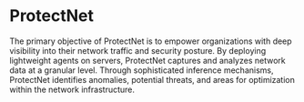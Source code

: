 # ProtectNet
 The primary objective of ProtectNet is to empower organizations with deep visibility into their network traffic and security posture. 
 By deploying lightweight agents on servers, ProtectNet captures and analyzes network data at a granular level. 
 Through sophisticated inference mechanisms, ProtectNet identifies anomalies, potential threats, and areas for optimization within the network infrastructure.
